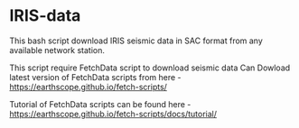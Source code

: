 # IRIS-data
This bash script download IRIS seismic data in SAC format from any available network station.

This script require FetchData script to download seismic data Can Dowload latest version of FetchData scripts from here - 
https://earthscope.github.io/fetch-scripts/

Tutorial of FetchData scripts can be found here - 
https://earthscope.github.io/fetch-scripts/docs/tutorial/
